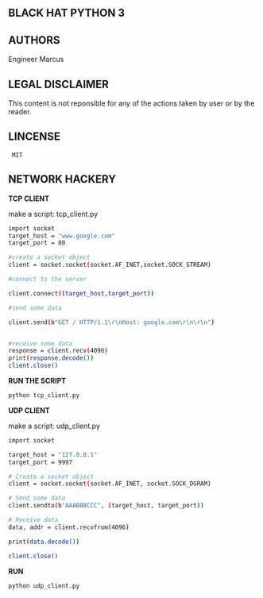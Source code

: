 ## **BLACK HAT PYTHON 3**

## AUTHORS

Engineer Marcus

## LEGAL DISCLAIMER
This content is not reponsible for any of the actions taken by user or by the reader.     

## **LINCENSE**
     MIT 

## **NETWORK HACKERY**

**TCP CLIENT**

make a script: tcp_client.py 
```sh 
import socket
target_host = "www.google.com"
target_port = 80

#create a socket object 
client = socket.socket(socket.AF_INET,socket.SOCK_STREAM)

#connect to the server

client.connect((target_host,target_port))

#send some data

client.send(b"GET / HTTP/1.1\r\nHost: google.com\r\n\r\n")


#receive some data 
response = client.recv(4096)
print(response.decode())
client.close()

```
**RUN THE SCRIPT**
```sh
python tcp_client.py
```
**UDP CLIENT** 

make a script: udp_client.py
```sh
import socket

target_host = "127.0.0.1"
target_port = 9997

# Create a socket object
client = socket.socket(socket.AF_INET, socket.SOCK_DGRAM)

# Send some data
client.sendto(b"AAABBBCCC", (target_host, target_port))

# Receive data
data, addr = client.recvfrom(4096)

print(data.decode())

client.close()
```

**RUN**
```sh
python udp_client.py
```

